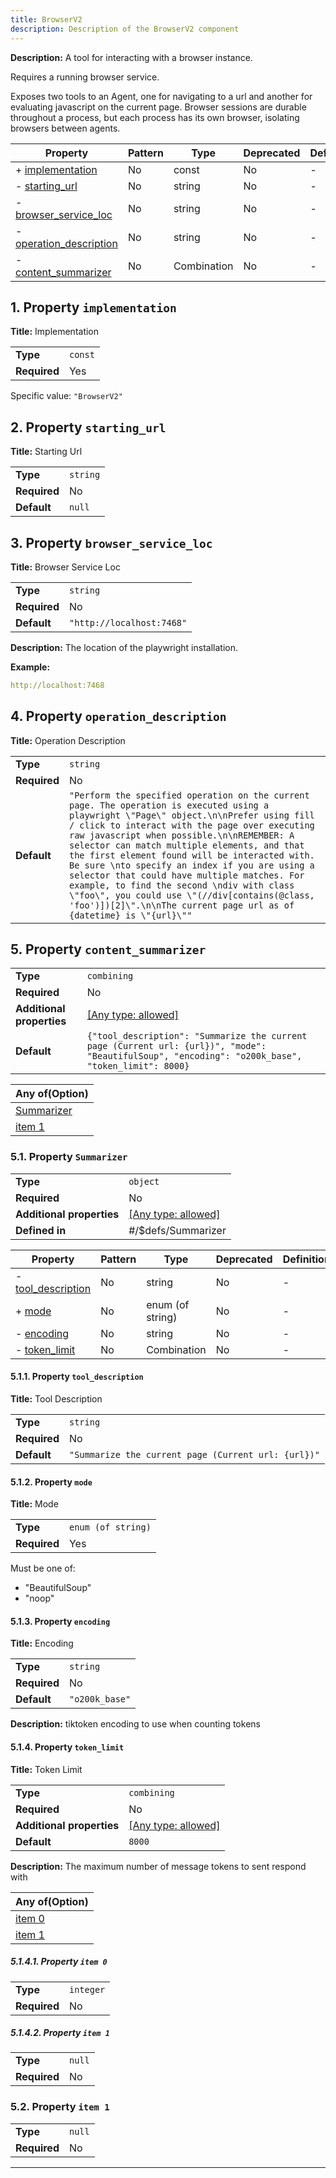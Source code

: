 ```yaml
---
title: BrowserV2
description: Description of the BrowserV2 component
---
```


**Description:** A tool for interacting with a browser instance.

Requires a running browser service.

Exposes two tools to an Agent, one for navigating to a url and another for evaluating javascript on the current page.
Browser sessions are durable throughout a process, but each process has its own browser, isolating browsers between agents.

| Property                                           | Pattern | Type        | Deprecated | Definition | Title/Description     |
| -------------------------------------------------- | ------- | ----------- | ---------- | ---------- | --------------------- |
| + [implementation](#implementation )               | No      | const       | No         | -          | Implementation        |
| - [starting_url](#starting_url )                   | No      | string      | No         | -          | Starting Url          |
| - [browser_service_loc](#browser_service_loc )     | No      | string      | No         | -          | Browser Service Loc   |
| - [operation_description](#operation_description ) | No      | string      | No         | -          | Operation Description |
| - [content_summarizer](#content_summarizer )       | No      | Combination | No         | -          | -                     |

## <a name="implementation"></a>1. Property `implementation`

**Title:** Implementation

|              |         |
| ------------ | ------- |
| **Type**     | `const` |
| **Required** | Yes     |

Specific value: `"BrowserV2"`

## <a name="starting_url"></a>2. Property `starting_url`

**Title:** Starting Url

|              |          |
| ------------ | -------- |
| **Type**     | `string` |
| **Required** | No       |
| **Default**  | `null`   |

## <a name="browser_service_loc"></a>3. Property `browser_service_loc`

**Title:** Browser Service Loc

|              |                           |
| ------------ | ------------------------- |
| **Type**     | `string`                  |
| **Required** | No                        |
| **Default**  | `"http://localhost:7468"` |

**Description:** The location of the playwright installation.

**Example:** 

```yaml
http://localhost:7468
```

## <a name="operation_description"></a>4. Property `operation_description`

**Title:** Operation Description

|              |                                                                                                                                                                                                                                                                                                                                                                                                                                                                                                                                                                                                              |
| ------------ | ------------------------------------------------------------------------------------------------------------------------------------------------------------------------------------------------------------------------------------------------------------------------------------------------------------------------------------------------------------------------------------------------------------------------------------------------------------------------------------------------------------------------------------------------------------------------------------------------------------ |
| **Type**     | `string`                                                                                                                                                                                                                                                                                                                                                                                                                                                                                                                                                                                                     |
| **Required** | No                                                                                                                                                                                                                                                                                                                                                                                                                                                                                                                                                                                                           |
| **Default**  | `"Perform the specified operation on the current page. The operation is executed using a playwright \"Page\" object.\n\nPrefer using fill / click to interact with the page over executing raw javascript when possible.\n\nREMEMBER: A selector can match multiple elements, and that the first element found will be interacted with. Be sure \nto specify an index if you are using a selector that could have multiple matches. For example, to find the second \ndiv with class \"foo\", you could use \"(//div[contains(@class, 'foo')])[2]\".\n\nThe current page url as of {datetime} is \"{url}\""` |

## <a name="content_summarizer"></a>5. Property `content_summarizer`

|                           |                                                                                                                                                   |
| ------------------------- | ------------------------------------------------------------------------------------------------------------------------------------------------- |
| **Type**                  | `combining`                                                                                                                                       |
| **Required**              | No                                                                                                                                                |
| **Additional properties** | [[Any type: allowed]](# "Additional Properties of any type are allowed.")                                                                         |
| **Default**               | `{"tool_description": "Summarize the current page (Current url: {url})", "mode": "BeautifulSoup", "encoding": "o200k_base", "token_limit": 8000}` |

| Any of(Option)                             |
| ------------------------------------------ |
| [Summarizer](#content_summarizer_anyOf_i0) |
| [item 1](#content_summarizer_anyOf_i1)     |

### <a name="content_summarizer_anyOf_i0"></a>5.1. Property `Summarizer`

|                           |                                                                           |
| ------------------------- | ------------------------------------------------------------------------- |
| **Type**                  | `object`                                                                  |
| **Required**              | No                                                                        |
| **Additional properties** | [[Any type: allowed]](# "Additional Properties of any type are allowed.") |
| **Defined in**            | #/$defs/Summarizer                                                        |

| Property                                                             | Pattern | Type             | Deprecated | Definition | Title/Description |
| -------------------------------------------------------------------- | ------- | ---------------- | ---------- | ---------- | ----------------- |
| - [tool_description](#content_summarizer_anyOf_i0_tool_description ) | No      | string           | No         | -          | Tool Description  |
| + [mode](#content_summarizer_anyOf_i0_mode )                         | No      | enum (of string) | No         | -          | Mode              |
| - [encoding](#content_summarizer_anyOf_i0_encoding )                 | No      | string           | No         | -          | Encoding          |
| - [token_limit](#content_summarizer_anyOf_i0_token_limit )           | No      | Combination      | No         | -          | Token Limit       |

#### <a name="content_summarizer_anyOf_i0_tool_description"></a>5.1.1. Property `tool_description`

**Title:** Tool Description

|              |                                                     |
| ------------ | --------------------------------------------------- |
| **Type**     | `string`                                            |
| **Required** | No                                                  |
| **Default**  | `"Summarize the current page (Current url: {url})"` |

#### <a name="content_summarizer_anyOf_i0_mode"></a>5.1.2. Property `mode`

**Title:** Mode

|              |                    |
| ------------ | ------------------ |
| **Type**     | `enum (of string)` |
| **Required** | Yes                |

Must be one of:
* "BeautifulSoup"
* "noop"

#### <a name="content_summarizer_anyOf_i0_encoding"></a>5.1.3. Property `encoding`

**Title:** Encoding

|              |                |
| ------------ | -------------- |
| **Type**     | `string`       |
| **Required** | No             |
| **Default**  | `"o200k_base"` |

**Description:** tiktoken encoding to use when counting tokens

#### <a name="content_summarizer_anyOf_i0_token_limit"></a>5.1.4. Property `token_limit`

**Title:** Token Limit

|                           |                                                                           |
| ------------------------- | ------------------------------------------------------------------------- |
| **Type**                  | `combining`                                                               |
| **Required**              | No                                                                        |
| **Additional properties** | [[Any type: allowed]](# "Additional Properties of any type are allowed.") |
| **Default**               | `8000`                                                                    |

**Description:** The maximum number of message tokens to sent respond with

| Any of(Option)                                              |
| ----------------------------------------------------------- |
| [item 0](#content_summarizer_anyOf_i0_token_limit_anyOf_i0) |
| [item 1](#content_summarizer_anyOf_i0_token_limit_anyOf_i1) |

##### <a name="content_summarizer_anyOf_i0_token_limit_anyOf_i0"></a>5.1.4.1. Property `item 0`

|              |           |
| ------------ | --------- |
| **Type**     | `integer` |
| **Required** | No        |

##### <a name="content_summarizer_anyOf_i0_token_limit_anyOf_i1"></a>5.1.4.2. Property `item 1`

|              |        |
| ------------ | ------ |
| **Type**     | `null` |
| **Required** | No     |

### <a name="content_summarizer_anyOf_i1"></a>5.2. Property `item 1`

|              |        |
| ------------ | ------ |
| **Type**     | `null` |
| **Required** | No     |

----------------------------------------------------------------------------------------------------------------------------
